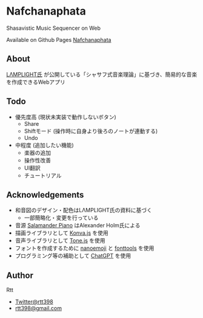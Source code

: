 # Nafchanaphata
Shasavistic Music Sequencer on Web

Available on Github Pages
[Nafchanaphata](https://rtt398.github.io/nafchanaphata/)

## About
[LΛMPLIGHT氏](https://lamplight0.sakura.ne.jp/a/) が公開している「シャサフ式音楽理論」に基づき、簡易的な音楽を作成できるWebアプリ

## Todo
- 優先度高 (現状未実装で動作しないボタン)
  - Share
  - Shiftモード (操作時に自身より後ろのノートが連動する)
  - Undo
- 中程度 (追加したい機能)
  - 楽器の追加
  - 操作性改善
  - UI翻訳
  - チュートリアル

## Acknowledgements
- 和音図のデザイン・配色はLΛMPLIGHT氏の資料に基づく
  - 一部簡略化・変更を行っている
- 音源 [Salamander Piano](https://freepats.zenvoid.org/Piano/acoustic-grand-piano.html) はAlexander Holm氏による
- 描画ライブラリとして [Konva.js](https://Konvajs.org) を使用
- 音声ライブラリとして [Tone.js](https://tonejs.github.io/) を使用
- フォントを作成するために [nanoemoji](https://github.com/googlefonts/nanoemoji) と [fonttools](https://github.com/fonttools/fonttools) を使用
- プログラミング等の補助として [ChatGPT](https://chatgpt.com) を使用

## Author
Rtt
- [Twitter@rtt398](https://x.com/rtt398)
- [rtt398@gmail.com](mailto:rtt398@gmail.com)